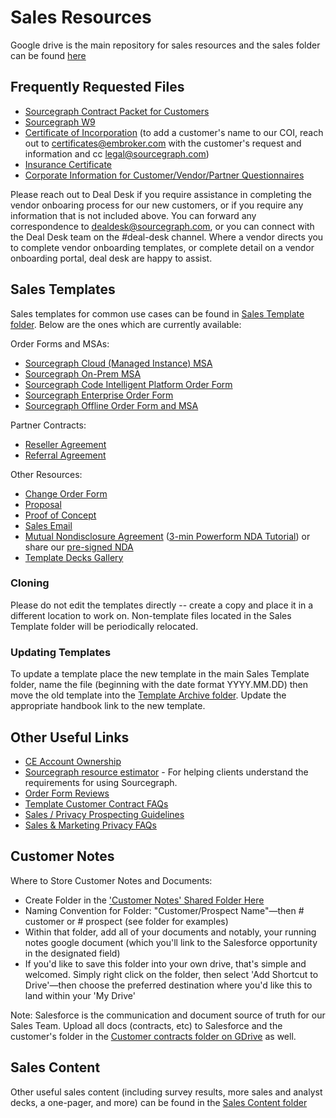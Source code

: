 # Sales Resources

Google drive is the main repository for sales resources and the sales folder can be found [here](https://drive.google.com/drive/folders/17SzRMbyC1w7moCUMwm8bDt-veWUf3OrP)

## Frequently Requested Files

- [Sourcegraph Contract Packet for Customers](https://drive.google.com/file/d/1w0utoZD0bXEgZXRRa1n8cNguZ1IAITWv/view?usp=sharing)
- [Sourcegraph W9](https://drive.google.com/u/0/uc?id=1M_facxwZwfVU0iAP7rXemPcZNkwjL8Dn&export=download)
- [Certificate of Incorporation](https://drive.google.com/u/0/uc?id=1q7AJT0k8Q5NJO5xN4v7iytaE3Gh6fYBb&export=download) (to add a customer's name to our COI, reach out to certificates@embroker.com with the customer's request and information and cc legal@sourcegraph.com)
- [Insurance Certificate](https://drive.google.com/u/0/uc?id=1Zm2b7KvZS9yL3K6_KZBd4VapCRO4BoyJ&export=download)
- [Corporate Information for Customer/Vendor/Partner Questionnaires](https://docs.google.com/document/d/1YbtEh5xpzWh5gbslHoQ1VS_02c4HIumS0PISfpAdU2M/)

Please reach out to Deal Desk if you require assistance in completing the vendor onboaring process for our new customers, or if you require any information that is not included above. You can forward any correspondence to dealdesk@sourcegraph.com, or you can connect with the Deal Desk team on the #deal-desk channel. Where a vendor directs you to complete vendor onboarding templates, or complete detail on a vendor onboarding portal, deal desk are happy to assist.

## Sales Templates

Sales templates for common use cases can be found in [Sales Template folder](https://drive.google.com/drive/folders/1eBfRzDDM-fonChy5kumN5m1aS-aZxlYM). Below are the ones which are currently available:

Order Forms and MSAs:

- [Sourcegraph Cloud (Managed Instance) MSA](https://docs.google.com/document/d/1pOktD4-MdZcJOU4hbKLfqpkN2UsH259N/edit)
- [Sourcegraph On-Prem MSA](https://docs.google.com/document/d/1wAg8CJMTpkB9gYtm0OrFxnlis7k3SL5A/edit)
- [Sourcegraph Code Intelligent Platform Order Form](https://docs.google.com/document/d/1KOje_f8rc1sx8oxxRR4nwqnzi9WBXqmxisFl85zuDok/edit)
- [Sourcegraph Enterprise Order Form](https://docs.google.com/document/d/1Oo7vbWoGIaIq72zo7TFH9M4eugJXrvNv/edit)
- [Sourcegraph Offline Order Form and MSA](https://docs.google.com/document/d/18hGbvBDFsGiE7KOczX3OGD8flWTOWN3b/edit)

Partner Contracts:

- [Reseller Agreement](https://docs.google.com/document/d/1y8gF3ai8YdDH-iORi_vVeqET9-g11RZxaXurcNmb0-E/copy)
- [Referral Agreement](https://docs.google.com/document/d/1UnEJ2Lzw0slRkquHWjjpsO0KN7SVfZgy/copy)

Other Resources:

- [Change Order Form](https://docs.google.com/document/d/1HP_zvh95QahN5me3IDT2AEnkEXutmKUV/copy)
- [Proposal](https://docs.google.com/presentation/d/1Qv75e1oSSL9eRyf8RMOPDFpqoQdOAdmB3lvWcvsZz94/)
- [Proof of Concept](https://docs.google.com/file/d/1IYI4w4Pavjf1s14CNZZ0VPSaheWGtdaNSCD0VDFWlEE/)
- [Sales Email](https://docs.google.com/document/d/1a7NayrKc8JWKgzlpawVCUVCTHFYucrSGA5wuF706B-M/)
- [Mutual Nondisclosure Agreement](https://powerforms.docusign.net/a07dd347-371d-4a15-b29e-580ace414b5c?env=na2&acct=9afaa898-f274-476c-a511-6317f8d11239&accountId=9afaa898-f274-476c-a511-6317f8d11239) ([3-min Powerform NDA Tutorial](https://drive.google.com/file/d/1JmQ5Pfg4tp89eI0wPnB9xzBzjGj0ueRq/view?usp=sharing)) or share our [pre-signed NDA](https://drive.google.com/file/d/14DTt4gRah1N-Oko8WJKFzgamCQFZ5GZ-/view?usp=sharing)
- [Template Decks Gallery](https://docs.google.com/presentation/u/0/?ftv=1&tgif=d)

### Cloning

Please do not edit the templates directly -- create a copy and place it in a different location to work on. Non-template files located in the Sales Template folder will be periodically relocated.

### Updating Templates

To update a template place the new template in the main Sales Template folder, name the file (beginning with the date format YYYY.MM.DD) then move the old template into the [Template Archive folder](https://drive.google.com/drive/folders/1iWmAocnXlNNXayN4E1ZB-J64I2-dgXGT). Update the appropriate handbook link to the new template.

## Other Useful Links

- [CE Account Ownership](https://docs.google.com/spreadsheets/d/1EbAlUlMoZU-M2haRj0DoW3E7h7KG2D0vwLX3PlwL-h0/edit#gid=0)
- [Sourcegraph resource estimator](https://docs.sourcegraph.com/admin/install/resource_estimator) - For helping clients understand the requirements for using Sourcegraph.
- [Order Form Reviews](https://docs.google.com/document/d/1xOFBtx3Me592fEVAp6SPDCosGtp--0fdVsaHPFx3SCs/edit?usp=sharing)
- [Template Customer Contract FAQs](https://docs.google.com/document/d/1dSL38Iaw2qi7NEK2RlSS8xF9TxT_ydcm4_YA3X4PVMA/edit?usp=sharing)
- [Sales / Privacy Prospecting Guidelines](https://docs.google.com/document/d/1XMU2eKnDVweTwsMwo5oSSSmCVP9DIsSBeMiR4qufK1U/edit?usp=sharing)
- [Sales & Marketing Privacy FAQs](https://docs.google.com/document/d/1rN1iW1za_Jk7ZdWe7vogPzucHk2FCe43eW5zGvIn9mA/edit?usp=sharing)

## Customer Notes

Where to Store Customer Notes and Documents:

- Create Folder in the ['Customer Notes' Shared Folder Here](https://drive.google.com/drive/folders/1gjXWQ1l0Fnt2pVS2ohx3w0cw-gaJ_Ez0)
- Naming Convention for Folder: "Customer/Prospect Name"—then # customer or # prospect (see folder for examples)
- Within that folder, add all of your documents and notably, your running notes google document (which you'll link to the Salesforce opportunity in the designated field)
- If you'd like to save this folder into your own drive, that's simple and welcomed. Simply right click on the folder, then select 'Add Shortcut to Drive'—then choose the preferred destination where you'd like this to land within your 'My Drive'

Note: Salesforce is the communication and document source of truth for our Sales Team. Upload all docs (contracts, etc) to Salesforce and the customer's folder in the [Customer contracts folder on GDrive](https://drive.google.com/drive/folders/1ePvVWcZYdd1_3ZlCP5A0lvMbBhBCVfSm) as well.

## Sales Content

Other useful sales content (including survey results, more sales and analyst decks, a one-pager, and more) can be found in the [Sales Content folder](https://drive.google.com/drive/folders/14guSNICPX5bHxUxXIeb1web6MN8z7FA4)

